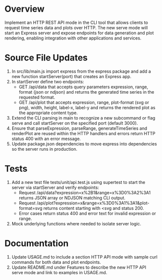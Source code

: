 # Overview
Implement an HTTP REST API mode in the CLI tool that allows clients to request time series data and plots over HTTP. The new serve mode will start an Express server and expose endpoints for data generation and plot rendering, enabling integration with other applications and services.

# Source File Updates
1. In src/lib/main.js import express from the express package and add a new function startServer(port) that creates an Express app.
2. In startServer define two endpoints:
   - GET /api/data that accepts query parameters expression, range, format (json or ndjson) and returns the generated time series in the requested format.
   - GET /api/plot that accepts expression, range, plot-format (svg or png), width, height, label-x, label-y and returns the rendered plot as the appropriate content type.
3. Extend the CLI parsing in main to recognize a new subcommand or flag serve and call startServer on the specified port (default 3000).
4. Ensure that parseExpression, parseRange, generateTimeSeries and renderPlot are reused within the HTTP handlers and errors return HTTP status 400 with an error message.
5. Update package.json dependencies to move express into dependencies so the server runs in production.

# Tests
1. Add a new test file tests/unit/api.test.js using supertest to start the server via startServer and verify endpoints:
   - Request /api/data?expression=x%2B1&range=x%3D0%3A2%3A1 returns JSON array or NDJSON matching CLI output.
   - Request /api/plot?expression=x&range=x%3D0%3A1%3A1&plot-format=svg returns content starting with <svg and status 200.
   - Error cases return status 400 and error text for invalid expression or range.
2. Mock underlying functions where needed to isolate server logic.

# Documentation
1. Update USAGE.md to include a section HTTP API mode with sample curl commands for both data and plot endpoints.
2. Update README.md under Features to describe the new HTTP API serve mode and link to examples in USAGE.md.